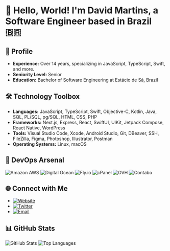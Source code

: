 # 👋 Hello, World! I'm David Martins, a Software Engineer based in Brazil 🇧🇷

## 💼 Profile

- **Experience:** Over 14 years, specializing in JavaScript, TypeScript, Swift, and more.
- **Seniority Level:** Senior
- **Education:** Bachelor of Software Engineering at Estácio de Sá, Brazil

## 🛠️ Technology Toolbox

- **Languages:** JavaScript, TypeScript, Swift, Objective-C, Kotlin, Java, SQL, PL/SQL, pg/SQL, HTML, CSS, PHP
- **Frameworks:** Next.js, Express, React, SwiftUI, UIKit, Jetpack Compose, React Native, WordPress
- **Tools:** Visual Studio Code, Xcode, Android Studio, Git, DBeaver, SSH, FileZilla, Figma, Photoshop, Illustrator, Postman
- **Operating Systems:** Linux, macOS

## 🚀 DevOps Arsenal

![Amazon AWS](https://img.shields.io/badge/Amazon-30923e?style=flat-square&logo=amazon-aws&logoColor=white)
![Digital Ocean](https://img.shields.io/badge/Digital%20Ocean-30923e?style=flat-square&logo=digitalocean&logoColor=white)
![Fly.io](https://img.shields.io/badge/Fly.io-30923e?style=flat-square&logo=flyio&logoColor=white)
![cPanel](https://img.shields.io/badge/cPanel-30923e?style=flat-square&logoColor=white)
![OVH](https://img.shields.io/badge/OVH-30923e?style=flat-square&logoColor=white)
![Contabo](https://img.shields.io/badge/Contabo-30923e?style=flat-square&logoColor=white)

## 🌐 Connect with Me

- [![Website](https://img.shields.io/badge/Website-0072b1?style=flat-square&logo=chrome&logoColor=white)](https://davidmartins.net/)
- [![Twitter](https://img.shields.io/badge/Twitter-1DA1F2?style=flat-square&logo=twitter&logoColor=white)](https://twitter.com/david0_0martins)
- [![Email](https://img.shields.io/badge/Email-0072b1?style=flat-square&logo=gmail&logoColor=white)](mailto:contato@davidmartins.net)

## 📊 GitHub Stats

![GitHub Stats](https://github-readme-stats-sigma-five.vercel.app/api?username=DaveMcMartin&show_icons=true&theme=dracula&include_all_commits=true&count_private=true)
![Top Languages](https://github-readme-stats-sigma-five.vercel.app/api/top-langs/?username=DaveMcMartin&layout=compact&langs_count=16&theme=dracula)

